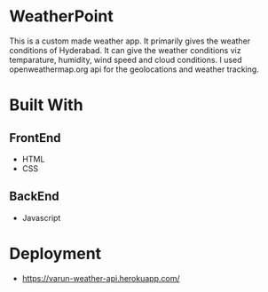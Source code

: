 # WeatherPoint
This is a custom made weather app. It primarily gives the weather conditions of Hyderabad. It can give the weather conditions viz temparature, humidity, wind speed and cloud conditions. I used openweathermap.org api for the geolocations and weather tracking. 
# Built With 
## FrontEnd
* HTML
* CSS
## BackEnd
* Javascript
# Deployment 
* https://varun-weather-api.herokuapp.com/

